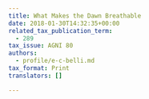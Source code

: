 ```yaml
---
title: What Makes the Dawn Breathable
date: 2018-01-30T14:32:35+00:00
related_tax_publication_term:
  - 289
tax_issue: AGNI 80
authors:
  - profile/e-c-belli.md
tax_format: Print
translators: []

---
```

